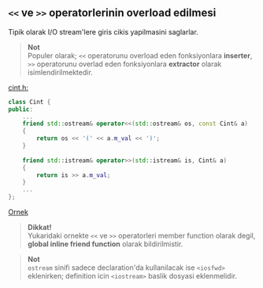 ## `<<` ve `>>` operatorlerinin overload edilmesi

Tipik olarak I/O stream'lere giris cikis yapilmasini saglarlar.

> **Not**  
> Populer olarak; `<<` operatorunu overload eden fonksiyonlara **inserter**, `>>` operatorunu overlad eden fonksiyonlara **extractor** olarak isimlendirilmektedir.

[cint.h:](res/src/00_kurslib/include/cint.h)
```C++
class Cint {
public:
    ...
    friend std::ostream& operator<<(std::ostream& os, const Cint& a) 
    {
        return os << '(' << a.m_val << ')';
    }
    
    friend std::istream& operator>>(std::istream& is, Cint& a) 
    { 
        return is >> a.m_val;
    }
    ...
};
```
[Ornek](res/src/oo01.cpp)

> **Dikkat!**  
> Yukaridaki ornekte `<<` ve `>>` operatorleri member function olarak degil, **global inline friend function** olarak bildirilmistir.

> **Not**    
> `ostream` sinifi sadece declaration'da kullanilacak ise `<iosfwd>` eklenirken; definition icin `<iostream>` baslik dosyasi eklenmelidir.
